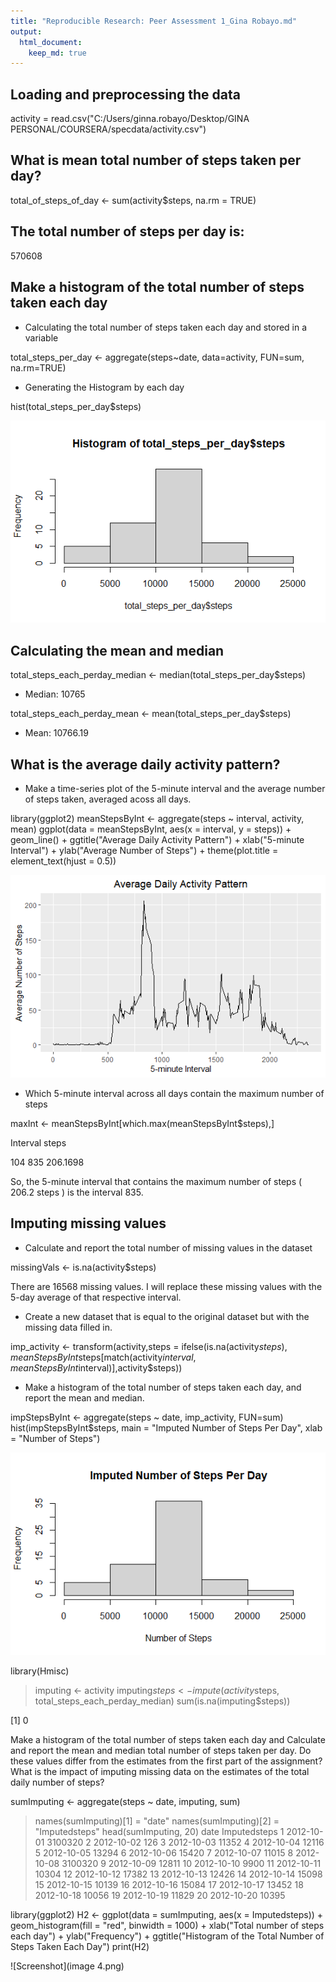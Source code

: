 ```yaml
---
title: "Reproducible Research: Peer Assessment 1_Gina Robayo.md"
output: 
  html_document:
    keep_md: true
---
```



## Loading and preprocessing the data
activity = read.csv("C:/Users/ginna.robayo/Desktop/GINA PERSONAL/COURSERA/specdata/activity.csv")

## What is mean total number of steps taken per day?
total_of_steps_of_day <- sum(activity$steps, na.rm = TRUE)

## The total number of steps per day is:

570608

## Make a histogram of the total number of steps taken each day

* Calculating the total number of steps taken each day and stored in a variable

total_steps_per_day <- aggregate(steps~date, data=activity, FUN=sum, na.rm=TRUE)

* Generating the Histogram by each day

hist(total_steps_per_day$steps)

![Screenshot](hist.png)


## Calculating the mean and median

total_steps_each_perday_median <- median(total_steps_per_day$steps)
* Median: 10765

total_steps_each_perday_mean <- mean(total_steps_per_day$steps)
* Mean: 10766.19

## What is the average daily activity pattern?
* Make a time-series plot of the 5-minute interval and the average number of steps taken, averaged acoss all days.

library(ggplot2)
meanStepsByInt <- aggregate(steps ~ interval, activity, mean)
ggplot(data = meanStepsByInt, aes(x = interval, y = steps)) + geom_line() + ggtitle("Average Daily Activity Pattern") + xlab("5-minute Interval") + ylab("Average Number of Steps") + theme(plot.title = element_text(hjust = 0.5))

![Screenshot](image2.png)

* Which 5-minute interval across all days contain the maximum number of steps

maxInt <- meanStepsByInt[which.max(meanStepsByInt$steps),]

 Interval             steps

  104              835       206.1698

So, the 5-minute interval that contains the maximum number of steps ( 206.2 steps ) is the interval 835.

## Imputing missing values
 * Calculate and report the total number of missing values in the dataset

missingVals <- is.na(activity$steps)

There are 16568 missing values. I will replace these missing values with the 5-day average of that respective interval. 

* Create a new dataset that is equal to the original dataset but with the missing data filled in.

imp_activity <- transform(activity,steps = ifelse(is.na(activity$steps), meanStepsByInt$steps[match(activity$interval,meanStepsByInt$interval)],activity$steps))

- Make a histogram of the total number of steps taken each day, and report the mean and median.

impStepsByInt <- aggregate(steps ~ date, imp_activity, FUN=sum)
hist(impStepsByInt$steps,
     main = "Imputed Number of Steps Per Day",
     xlab = "Number of Steps")

![Screenshot](image3.png)

library(Hmisc)
> imputing <- activity
> imputing$steps <- impute(activity$steps, total_steps_each_perday_median)
> sum(is.na(imputing$steps))

[1] 0

Make a histogram of the total number of steps taken each day and Calculate and report the mean and median total number of steps taken per day. Do these values differ from the estimates from the first part of the assignment? What is the impact of imputing missing data on the estimates of the total daily number of steps?

sumImputing <- aggregate(steps ~ date, imputing, sum)
> names(sumImputing)[1] = "date"
> names(sumImputing)[2] = "Imputedsteps"
> head(sumImputing, 20)
         date Imputedsteps
1  2012-10-01      3100320
2  2012-10-02          126
3  2012-10-03        11352
4  2012-10-04        12116
5  2012-10-05        13294
6  2012-10-06        15420
7  2012-10-07        11015
8  2012-10-08      3100320
9  2012-10-09        12811
10 2012-10-10         9900
11 2012-10-11        10304
12 2012-10-12        17382
13 2012-10-13        12426
14 2012-10-14        15098
15 2012-10-15        10139
16 2012-10-16        15084
17 2012-10-17        13452
18 2012-10-18        10056
19 2012-10-19        11829
20 2012-10-20        10395

library(ggplot2)
H2 <- ggplot(data = sumImputing, aes(x = Imputedsteps)) +
        geom_histogram(fill = "red", binwidth = 1000) +
        xlab("Total number of steps each day") +
        ylab("Frequency") +
        ggtitle("Histogram of the Total Number of Steps Taken Each Day")
print(H2)

![Screenshot](image 4.png)


